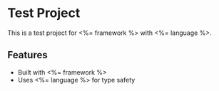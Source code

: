 # Test Project

This is a test project for <%= framework %> with <%= language %>.

## Features

- Built with <%= framework %>
- Uses <%= language %> for type safety
